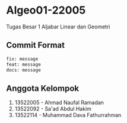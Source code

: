 # Algeo01-22005

Tugas Besar 1 Aljabar Linear dan Geometri

## Commit Format

```bash
fix: message
feat: message
docs: message
```

## Anggota Kelompok

1. 13522005 - Ahmad Naufal Ramadan
2. 13522092 - Sa'ad Abdul Hakim
3. 13522114 - Muhammad Dava Fathurrahman
